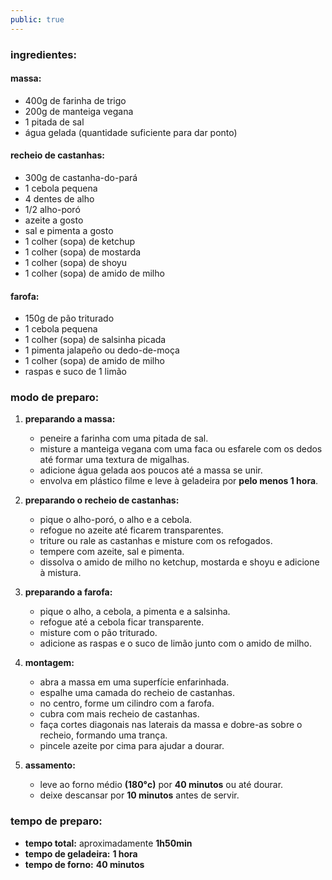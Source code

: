 ```yaml
---
public: true
---
```


### ingredientes:

#### **massa:**

- 400g de farinha de trigo
- 200g de manteiga vegana
- 1 pitada de sal
- água gelada (quantidade suficiente para dar ponto)

#### **recheio de castanhas:**

- 300g de castanha-do-pará
- 1 cebola pequena
- 4 dentes de alho
- 1/2 alho-poró
- azeite a gosto
- sal e pimenta a gosto
- 1 colher (sopa) de ketchup
- 1 colher (sopa) de mostarda
- 1 colher (sopa) de shoyu
- 1 colher (sopa) de amido de milho

#### **farofa:**

- 150g de pão triturado
- 1 cebola pequena
- 1 colher (sopa) de salsinha picada
- 1 pimenta jalapeño ou dedo-de-moça
- 1 colher (sopa) de amido de milho
- raspas e suco de 1 limão

### modo de preparo:

1. **preparando a massa:**

   - peneire a farinha com uma pitada de sal.
   - misture a manteiga vegana com uma faca ou esfarele com os dedos até formar uma textura de migalhas.
   - adicione água gelada aos poucos até a massa se unir.
   - envolva em plástico filme e leve à geladeira por **pelo menos 1 hora**.

2. **preparando o recheio de castanhas:**

   - pique o alho-poró, o alho e a cebola.
   - refogue no azeite até ficarem transparentes.
   - triture ou rale as castanhas e misture com os refogados.
   - tempere com azeite, sal e pimenta.
   - dissolva o amido de milho no ketchup, mostarda e shoyu e adicione à mistura.

3. **preparando a farofa:**

   - pique o alho, a cebola, a pimenta e a salsinha.
   - refogue até a cebola ficar transparente.
   - misture com o pão triturado.
   - adicione as raspas e o suco de limão junto com o amido de milho.

4. **montagem:**

   - abra a massa em uma superfície enfarinhada.
   - espalhe uma camada do recheio de castanhas.
   - no centro, forme um cilindro com a farofa.
   - cubra com mais recheio de castanhas.
   - faça cortes diagonais nas laterais da massa e dobre-as sobre o recheio, formando uma trança.
   - pincele azeite por cima para ajudar a dourar.

5. **assamento:**

   - leve ao forno médio **(180°c)** por **40 minutos** ou até dourar.
   - deixe descansar por **10 minutos** antes de servir.

### tempo de preparo:

- **tempo total:** aproximadamente **1h50min**
- **tempo de geladeira:** **1 hora**
- **tempo de forno:** **40 minutos**
